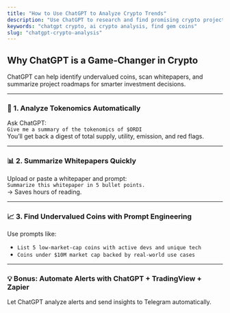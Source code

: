 ```yaml
---
title: "How to Use ChatGPT to Analyze Crypto Trends"
description: "Use ChatGPT to research and find promising crypto projects before others."
keywords: "chatgpt crypto, ai crypto analysis, find gem coins"
slug: "chatgpt-crypto-analysis"
---
```


## Why ChatGPT is a Game-Changer in Crypto

ChatGPT can help identify undervalued coins, scan whitepapers, and summarize project roadmaps for smarter investment decisions.

---

### 🧠 1. Analyze Tokenomics Automatically

Ask ChatGPT:  
`Give me a summary of the tokenomics of $ORDI`  
You’ll get back a digest of total supply, utility, emission, and red flags.

---

### 📊 2. Summarize Whitepapers Quickly

Upload or paste a whitepaper and prompt:  
`Summarize this whitepaper in 5 bullet points.`  
→ Saves hours of reading.

---

### 📈 3. Find Undervalued Coins with Prompt Engineering

Use prompts like:  
- `List 5 low-market-cap coins with active devs and unique tech`
- `Coins under $10M market cap backed by real-world use cases`

---

### 💡 Bonus: Automate Alerts with ChatGPT + TradingView + Zapier

Let ChatGPT analyze alerts and send insights to Telegram automatically.

